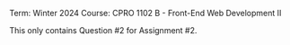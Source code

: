 Term: Winter 2024
Course: CPRO 1102 B - Front-End Web Development II

This only contains Question #2 for Assignment #2.
